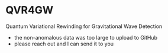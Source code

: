 # QVR4GW
Quantum Variational Rewinding for Gravitational Wave Detection

- the non-anomalous data was too large to upload to GitHub
- please reach out and I can send it to you
